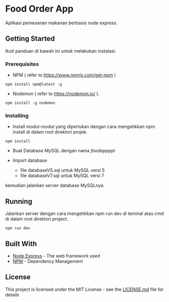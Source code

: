 # Food Order App

Aplikasi pemesanan makanan berbasis node express.

## Getting Started

Ikuti panduan di bawah ini untuk melakukan instalasi.

### Prerequisites

- NPM ( refer to https://www.npmjs.com/get-npm )

```
npm install npm@latest -g
```

- Nodemon ( refer to https://nodemon.io/ ).

```
npm install -g nodemon
```

### Installing

- Install modul-modul yang diperlukan dengan cara mengetikkan npm install di dalam root direktori projek.

```
npm install
```

- Buat Database MySQL dengan nama *foodappppl*

- Import database
  - file databaseV5.sql untuk MySQL versi 5
  - file databaseV7.sql untuk MySQL versi 7

kemudian jalankan server database MySQLnya.


## Running

Jalankan server dengan cara mengetikkan npm run dev di teminal atau cmd di dalam root direktori project.

```
npm run dev
```

## Built With

* [Node Express](https://expressjs.com) - The web framework used
* [NPM](https://www.npmjs.com) - Dependency Management

## License

This project is licensed under the MIT License - see the [LICENSE.md](LICENSE.md) file for details
